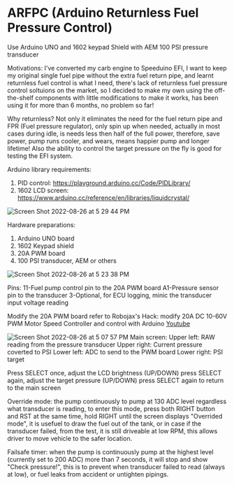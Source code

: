 # ARFPC (Arduino Returnless Fuel Pressure Control)
Use Arduino UNO and 1602 keypad Shield with AEM 100 PSI pressure transducer

Motivations:
I've converted my carb engine to Speeduino EFI, I want to keep my original single fuel pipe without the extra fuel return pipe, and learnt returnless fuel control is what I need, there's lack of returnless fuel pressure control soltuions on the market, so I decided to make my own using the off-the-shelf components with little modifications to make it works, has been using it for more than 6 months, no problem so far!

Why returnless? 
Not only it eliminates the need for the fuel return pipe and FPR (Fuel pressure regulator), only spin up when needed, actually in most cases during idle, is needs less then half of the full power, therefore, save power, pump runs cooler, and wears, means happier pump and longer lifetime!
Also the ability to control the target pressure on the fly is good for testing the EFI system.

Arduino library requirements:
1. PID control: https://playground.arduino.cc/Code/PIDLibrary/
2. 1602 LCD screen: https://www.arduino.cc/reference/en/libraries/liquidcrystal/

![Screen Shot 2022-08-26 at 5 29 44 PM](https://user-images.githubusercontent.com/138415/186874065-231bd1b5-342d-4cec-a15f-e32cb5af36ea.jpg)

Hardware preparations:
1. Arduino UNO board
2. 1602 Keypad shield
3. 20A PWM board
4. 100 PSI transducer, AEM or others

![Screen Shot 2022-08-26 at 5 23 38 PM](https://user-images.githubusercontent.com/138415/186872809-51ec57ff-8b16-4b07-a1e6-9b94b17c5a8e.jpg)

Pins:
11-Fuel pump control pin to the 20A PWM board
A1-Pressure sensor pin to the transducer
3-Optional, for ECU logging, minic the transducer input voltage reading

Modify the 20A PWM board refer to Robojax's Hack: modify 20A DC 10-60V PWM Motor Speed Controller and control with Arduino [Youtube](https://www.youtube.com/watch?v=ipFxYQkB5uw&t=21s)

![Screen Shot 2022-08-26 at 5 07 57 PM](https://user-images.githubusercontent.com/138415/186875973-fe351e17-5164-48ed-9325-ffd8a09d074b.jpg)
Main screen: 
Upper left: RAW reading from the pressure transducer
Upper right: Current pressure coverted to PSI
Lower left: ADC to send to the PWM board
Lower right: PSI target

Press SELECT once, adjust the LCD brightness (UP/DOWN)
press SELECT again, adjust the target pressure (UP/DOWN)
press SELECT again to return to the main screen

Override mode: the pump continuously to pump at 130 ADC level regardless what transducer is reading, to enter this mode, press both RIGHT button and RST at the same time, hold RIGHT until the screen displays "Overrided mode", it is usefuel to draw the fuel out of the tank, or in case if the transducer failed, from the test, it is still driveable at low RPM, this allows driver to move vehicle to the safer location.

Failsafe timer: when the pump is continuously pump at the highest level (currently set to 200 ADC) more than 7 seconds, it will stop and show "Check pressure!", this is to prevent when transducer failed to read (always at low), or fuel leaks from accident or untighten pipings.
